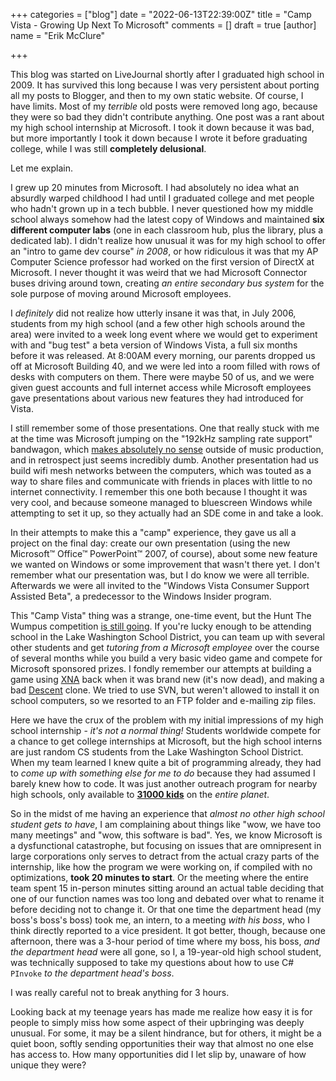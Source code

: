 +++
categories = ["blog"]
date = "2022-06-13T22:39:00Z"
title = "Camp Vista - Growing Up Next To Microsoft"
comments = []
draft = true
[author]
name = "Erik McClure"

+++

This blog was started on LiveJournal shortly after I graduated high school in 2009. It has survived this long because I was very persistent about porting all my posts to Blogger, and then to my own static website. Of course, I have limits. Most of my *terrible* old posts were removed long ago, because they were so bad they didn't contribute anything. One post was a rant about my high school internship at Microsoft. I took it down because it was bad, but more importantly I took it down because I wrote it before graduating college, while I was still **completely delusional**.

Let me explain.

I grew up 20 minutes from Microsoft. I had absolutely no idea what an absurdly warped childhood I had until I graduated college and met people who hadn't grown up in a tech bubble. I never questioned how my middle school always somehow had the latest copy of Windows and maintained **six different computer labs** (one in each classroom hub, plus the library, plus a dedicated lab). I didn't realize how unusual it was for my high school to offer an "intro to game dev course" *in 2008*, or how ridiculous it was that my AP Computer Science professor had worked on the first version of DirectX at Microsoft. I never thought it was weird that we had Microsoft Connector buses driving around town, creating *an entire secondary bus system* for the sole purpose of moving around Microsoft employees.

I *definitely* did not realize how utterly insane it was that, in July 2006, students from my high school (and a few other high schools around the area) were invited to a week long event where we would get to experiment with and "bug test" a beta version of Windows Vista, a full six months before it was released. At 8:00AM every morning, our parents dropped us off at Microsoft Building 40, and we were led into a room filled with rows of desks with computers on them. There were maybe 50 of us, and we were given guest accounts and full internet access while Microsoft employees gave presentations about various new features they had introduced for Vista. 

I still remember some of those presentations. One that really stuck with me at the time was Microsoft jumping on the "192kHz sampling rate support" bandwagon, which [makes absolutely no sense](https://people.xiph.org/~xiphmont/demo/neil-young.html) outside of music production, and in retrospect just seems incredibly dumb. Another presentation had us build wifi mesh networks between the computers, which was touted as a way to share files and communicate with friends in places with little to no internet connectivity. I remember this one both because I thought it was very cool, and because someone managed to bluescreen Windows while attempting to set it up, so they actually had an SDE come in and take a look.

In their attempts to make this a "camp" experience, they gave us all a project on the final day: create our own presentation (using the new Microsoft&#8482; Office&#8482; PowerPoint&#8482; 2007, of course), about some new feature we wanted on Windows or some improvement that wasn't there yet. I don't remember what our presentation was, but I do know we were all terrible. Afterwards we were all invited to the "Windows Vista Consumer Support Assisted Beta", a predecessor to the Windows Insider program.

This "Camp Vista" thing was a strange, one-time event, but the Hunt The Wumpus competition [is still going](https://www.lwsd.org/programs-and-services/communications/news/news-details/~board/high-schools/post/lwsd-teams-compete-in-microsofts-hunt-the-wumpus-game-design-competition). If you're lucky enough to be attending school in the Lake Washington School District, you can team up with several other students and get *tutoring from a Microsoft employee* over the course of several months while you build a very basic video game and compete for Microsoft sponsored prizes. I fondly remember our attempts at building a game using [XNA](https://en.wikipedia.org/wiki/Microsoft_XNA) back when it was brand new (it's now dead), and making a bad [Descent](https://en.wikipedia.org/wiki/Descent_(video_game)) clone. We tried to use SVN, but weren't allowed to install it on school computers, so we resorted to an FTP folder and e-mailing zip files.

Here we have the crux of the problem with my initial impressions of my high school internship - *it's not a normal thing!* Students worldwide compete for a chance to get college internships at Microsoft, but the high school interns are just random CS students from the Lake Washington School District. When my team learned I knew quite a bit of programming already, they had to *come up with something else for me to do* because they had assumed I barely knew how to code. It was just another outreach program for nearby high schools, only available to **[31000 kids](https://www.lwsd.org/programs-and-services/communications/news/news-details/~board/2019-20-announcements/post/lake-washington-school-district-now-second-largest-district-in-washington-state#:~:text=Lake%20Washington%20School%20District%20is,31%2C100%20students%20in%2056%20schools)** on the *entire planet*.

So in the midst of me having an experience that *almost no other high school student gets to have*, I am complaining about things like "wow, we have too many meetings" and "wow, this software is bad". Yes, we know Microsoft is a dysfunctional catastrophe, but focusing on issues that are omnipresent in large corporations only serves to detract from the actual crazy parts of the internship, like how the program we were working on, if compiled with no optimizations, **took 20 minutes to start**. Or the meeting where the entire team spent 15 in-person minutes sitting around an actual table deciding that one of our function names was too long and debated over what to rename it before deciding not to change it. Or that one time the department head (my boss's boss's boss) took me, an intern, to a meeting *with his boss*, who I think directly reported to a vice president. It got better, though, because one afternoon, there was a 3-hour period of time where my boss, his boss, *and the department head* were all gone, so I, a 19-year-old high school student, was technically supposed to take my questions about how to use C# `PInvoke` *to the department head's boss*.

I was really careful not to break anything for 3 hours.

Looking back at my teenage years has made me realize how easy it is for people to simply miss how some aspect of their upbringing was deeply unusual. For some, it may be a silent hindrance, but for others, it might be a quiet boon, softly sending opportunities their way that almost no one else has access to. How many opportunities did I let slip by, unaware of how unique they were?
